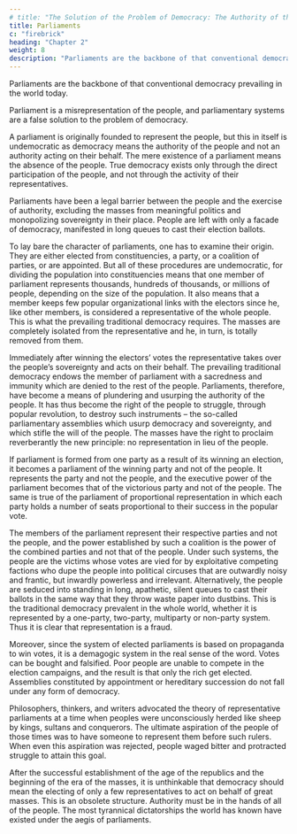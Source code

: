 ```yaml
---
# title: "The Solution of the Problem of Democracy: The Authority of the People"
title: Parliaments
c: "firebrick"
heading: "Chapter 2"
weight: 8
description: "Parliaments are the backbone of that conventional democracy prevailing in the world today."
---
```



Parliaments are the backbone of that conventional democracy prevailing in the world today. 

Parliament is a misrepresentation of the people, and parliamentary systems are a false solution to the problem of democracy. 

A parliament is originally founded to represent the people, but this in itself is undemocratic as democracy means the authority of the people and not an authority acting on their behalf. The mere existence of a parliament means the absence of the people. True democracy exists only through the direct participation of the people, and not through the activity of their representatives.

Parliaments have been a legal barrier between the people and the exercise of authority, excluding the masses from meaningful politics and monopolizing sovereignty in their place. People are left with only a facade of democracy, manifested in long queues to cast their election ballots.

To lay bare the character of parliaments, one has to examine their origin. They are either elected from constituencies, a party, or a coalition of parties, or are appointed. But all of these procedures are undemocratic, for dividing the population into constituencies means that one member of parliament represents thousands, hundreds of thousands, or millions of people, depending on the size of the population. It also means that a member keeps few popular organizational links with the electors since he, like other members, is considered a representative of the whole people. This is what the prevailing traditional democracy requires. The masses are completely isolated from the representative and he, in turn, is totally removed from them.

Immediately after winning the electors’ votes the representative takes over the people’s sovereignty and acts on their behalf. The prevailing traditional democracy endows the member of parliament with a sacredness and immunity which are denied to the rest of the people. Parliaments, therefore, have become a means of plundering and usurping the authority of the people. It has thus become the right of the people to struggle, through popular revolution, to destroy such instruments – the so-called parliamentary assemblies which usurp democracy and sovereignty, and which stifle the will of the people. The masses have the right to proclaim reverberantly the new principle: no representation in lieu of the people.

If parliament is formed from one party as a result of its winning an election, it becomes a parliament of the winning party
and not of the people. It represents the party and not the people, and the executive power of the parliament becomes that
of the victorious party and not of the people. The same is true
of the parliament of proportional representation in which each
party holds a number of seats proportional to their success in the
popular vote. 

The members of the parliament represent their respective parties and not the people, and the power established
by such a coalition is the power of the combined parties and not
that of the people. Under such systems, the people are the victims whose votes are vied for by exploitative competing factions
who dupe the people into political circuses that are outwardly
noisy and frantic, but inwardly powerless and irrelevant. Alternatively, the people are seduced into standing in long, apathetic,
silent queues to cast their ballots in the same way that they throw waste paper into dustbins. This is the traditional democracy prevalent in the whole world, whether it is represented by
a one-party, two-party, multiparty or non-party system. Thus it
is clear that representation is a fraud. 

Moreover, since the system of elected parliaments is based
on propaganda to win votes, it is a demagogic system in the
real sense of the word. Votes can be bought and falsified. Poor
people are unable to compete in the election campaigns, and the
result is that only the rich get elected. Assemblies constituted
by appointment or hereditary succession do not fall under any
form of democracy.

Philosophers, thinkers, and writers advocated the theory of
representative parliaments at a time when peoples were unconsciously herded like sheep by kings, sultans and conquerors.
The ultimate aspiration of the people of those times was to
have someone to represent them before such rulers. When even
this aspiration was rejected, people waged bitter and protracted
struggle to attain this goal.

After the successful establishment of the age of the republics
and the beginning of the era of the masses, it is unthinkable
that democracy should mean the electing of only a few representatives to act on behalf of great masses. This is an obsolete
structure. Authority must be in the hands of all of the people.
The most tyrannical dictatorships the world has known have
existed under the aegis of parliaments.

